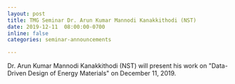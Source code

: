 ```yaml
---
layout: post
title: TMG Seminar Dr. Arun Kumar Mannodi Kanakkithodi (NST)
date: 2019-12-11  08:00:00-0700
inline: false
categories: seminar-announcements

---
```


Dr. Arun Kumar Mannodi Kanakkithodi (NST) will present his work on "Data-Driven Design of Energy Materials" on December 11, 2019.
